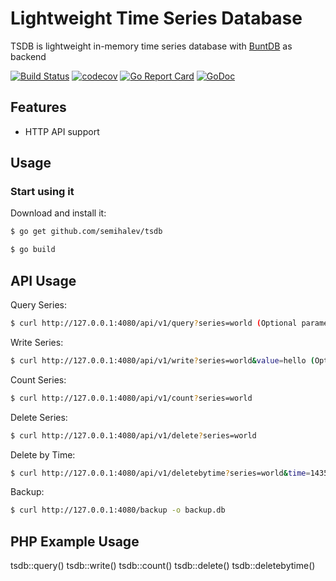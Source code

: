 # Lightweight Time Series Database

TSDB is lightweight in-memory time series database with [BuntDB](https://github.com/tidwall/buntdb) as backend

[![Build Status](https://travis-ci.org/semihalev/tsdb.svg)](https://travis-ci.org/semihalev/tsdb)
[![codecov](https://codecov.io/gh/semihalev/tsdb/branch/master/graph/badge.svg)](https://codecov.io/gh/semihalev/tsdb)
[![Go Report Card](https://goreportcard.com/badge/github.com/semihalev/tsdb)](https://goreportcard.com/report/github.com/semihalev/tsdb)
[![GoDoc](https://godoc.org/github.com/semihalev/tsdb?status.svg)](https://godoc.org/github.com/semihalev/tsdb)

## Features
+ HTTP API support

## Usage

### Start using it

Download and install it:

```sh
$ go get github.com/semihalev/tsdb
```

```sh
$ go build
```

## API Usage

Query Series:
```sh
$ curl http://127.0.0.1:4080/api/v1/query?series=world (Optional parameters order=asc|desc, limit, offset)
```

Write Series:
```sh
$ curl http://127.0.0.1:4080/api/v1/write?series=world&value=hello (Optional parameters ttl=duration)
```

Count Series:
```sh
$ curl http://127.0.0.1:4080/api/v1/count?series=world
```

Delete Series:
```sh
$ curl http://127.0.0.1:4080/api/v1/delete?series=world
```

Delete by Time:
```sh
$ curl http://127.0.0.1:4080/api/v1/deletebytime?series=world&time=1435184955779847472
```

Backup:
```sh
$ curl http://127.0.0.1:4080/backup -o backup.db
```

## PHP Example Usage

tsdb::query()
tsdb::write()
tsdb::count()
tsdb::delete()
tsdb::deletebytime()

